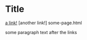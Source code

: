 # Title

[a link!](https://something.com)
[another link!] some-page.html

some paragraph text after the links
